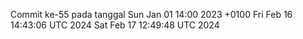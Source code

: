Commit ke-55 pada tanggal Sun Jan 01 14:00 2023 +0100
Fri Feb 16 14:43:06 UTC 2024
Sat Feb 17 12:49:48 UTC 2024
